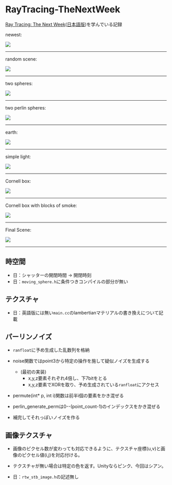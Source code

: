 # RayTracing-TheNextWeek
[Ray Tracing: The Next Week](https://raytracing.github.io/books/RayTracingTheNextWeek.html)([日本語版](https://inzkyk.xyz/ray_tracing_in_one_weekend/))を学んでいる記録

newest:

![](image.png)

---

random scene:

![](randomScene.png)

---

two spheres:

![](twoSpheres.png)

---

two perlin spheres:

![](twoPerlinSpheres.png)

---

earth:

![](earth.png)

---

simple light:

![](simpleLight.png)

---

Cornell box:

![](cornellBox.png)

---

Cornell box with blocks of smoke:

![](cornellSmoke.png)

---

Final Scene:

![](finalScene.png)

---

## 時空間
- 日：シャッターの開閉時間 -> 開閉時刻
- 日：`moving_sphere.h`に条件つきコンパイルの部分が無い

## テクスチャ
- 日：英語版には無い`main.cc`のlambertianマテリアルの書き換えについて記載

## パーリンノイズ
- `ranfloat`に予め生成した乱数列を格納
- noise関数ではpoint3から特定の操作を施して疑似ノイズを生成する
    - (最初の実装)
        - x,y,z要素それぞれ4倍し、下7bitをとる
        - x,y,z要素でXORを取り、予め生成されている`ranfloat`にアクセス
- permute(int* p, int i)関数は前半i個の要素をかき混ぜる
- perlin_generate_permは0--(point_count-1)のインデックスをかき混ぜる

- 補完してそれっぽいノイズを作る

## 画像テクスチャ
- 画像のピクセル数が変わっても対応できるように、テクスチャ座標(u,v)と画像のピクセル値(i,j)を対応付ける。
- テクスチャが無い場合は特定の色を返す。Unityならピンク、今回はシアン。

- 日：`rtw_stb_image.h`の記述無し
